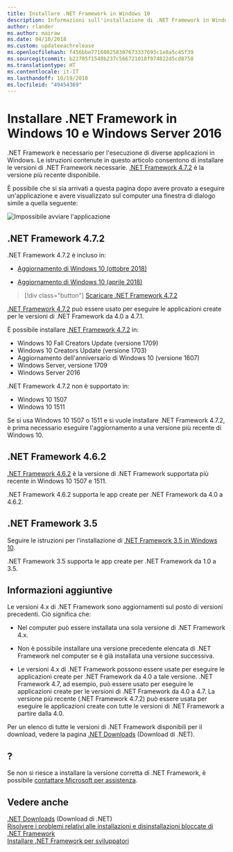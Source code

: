 ```yaml
---
title: Installare .NET Framework in Windows 10
description: Informazioni sull'installazione di .NET Framework in Windows 10 o Windows Server 2016.
author: rlander
ms.author: mairaw
ms.date: 04/10/2018
ms.custom: updateeachrelease
ms.openlocfilehash: f456bbe771608258307673337693c1e8a5c45f39
ms.sourcegitcommit: b22705f1540b237c566721018f974822d5cd8758
ms.translationtype: HT
ms.contentlocale: it-IT
ms.lasthandoff: 10/19/2018
ms.locfileid: "49454369"
---
```

# <a name="install-the-net-framework-on-windows-10-and-windows-server-2016"></a>Installare .NET Framework in Windows 10 e Windows Server 2016

.NET Framework è necessario per l'esecuzione di diverse applicazioni in Windows. Le istruzioni contenute in questo articolo consentono di installare le versioni di .NET Framework necessarie. [.NET Framework 4.7.2](https://go.microsoft.com/fwlink/?LinkID=863255) è la versione più recente disponibile.

È possibile che si sia arrivati a questa pagina dopo avere provato a eseguire un'applicazione e avere visualizzato sul computer una finestra di dialogo simile a quella seguente:

![Impossibile avviare l'applicazione](./media/this-application-could-not-be-started.png)

## <a name="net-framework-472"></a>.NET Framework 4.7.2

.NET Framework 4.7.2 è incluso in:

* [Aggiornamento di Windows 10 (ottobre 2018)](https://support.microsoft.com/help/4028685/windows-10-get-the-update)

* [Aggiornamento di Windows 10 (aprile 2018)](https://www.microsoft.com/software-download/windows10)

> [!div class="button"]
[Scaricare .NET Framework 4.7.2](https://www.microsoft.com/net/download/thank-you/net472?utm_source=ms-docs&utm_medium=referral)

[.NET Framework 4.7.2](https://go.microsoft.com/fwlink/?LinkID=863255) può essere usato per eseguire le applicazioni create per le versioni di .NET Framework da 4.0 a 4.7.1.

È possibile installare [.NET Framework 4.7.2](https://go.microsoft.com/fwlink/?LinkID=863255) in:

* Windows 10 Fall Creators Update (versione 1709)
* Windows 10 Creators Update (versione 1703)
* Aggiornamento dell'anniversario di Windows 10 (versione 1607)
* Windows Server, versione 1709
* Windows Server 2016

.NET Framework 4.7.2 non è supportato in:

* Windows 10 1507
* Windows 10 1511

Se si usa Windows 10 1507 o 1511 e si vuole installare .NET Framework 4.7.2, è prima necessario eseguire l'aggiornamento a una versione più recente di Windows 10.

## <a name="net-framework-462"></a>.NET Framework 4.6.2

[.NET Framework 4.6.2](https://www.microsoft.com/en-us/download/details.aspx?id=53345) è la versione di .NET Framework supportata più recente in Windows 10 1507 e 1511.

.NET Framework 4.6.2 supporta le app create per .NET Framework da 4.0 a 4.6.2.

## <a name="net-framework-35"></a>.NET Framework 3.5

Seguire le istruzioni per l'installazione di [.NET Framework 3.5 in Windows 10](dotnet-35-windows-10.md).

.NET Framework 3.5 supporta le app create per .NET Framework da 1.0 a 3.5.

## <a name="additional-information"></a>Informazioni aggiuntive

Le versioni 4.x di .NET Framework sono aggiornamenti sul posto di versioni precedenti. Ciò significa che:

- Nel computer può essere installata una sola versione di .NET Framework 4.x.

- Non è possibile installare una versione precedente elencata di .NET Framework nel computer se è già installata una versione successiva.

- Le versioni 4.x di .NET Framework possono essere usate per eseguire le applicazioni create per .NET Framework da 4.0 a tale versione. .NET Framework 4.7, ad esempio, può essere usato per eseguire le applicazioni create per le versioni di .NET Framework da 4.0 a 4.7. La versione più recente (.NET Framework 4.7.2) può essere usata per eseguire le applicazioni create con tutte le versioni di .NET Framework a partire dalla 4.0.

Per un elenco di tutte le versioni di .NET Framework disponibili per il download, vedere la pagina [.NET Downloads](https://www.microsoft.com/net/download?utm_source=ms-docs&utm_medium=referral) (Download di .NET).

## <a name="help"></a>?

Se non si riesce a installare la versione corretta di .NET Framework, è possibile [contattare Microsoft per assistenza](mailto:dotnet-install-help@service.microsoft.com?subject=Install-Help).

## <a name="see-also"></a>Vedere anche

[.NET Downloads](https://www.microsoft.com/net/download?utm_source=ms-docs&utm_medium=referral)  (Download di .NET)  
[Risolvere i problemi relativi alle installazioni e disinstallazioni bloccate di .NET Framework](troubleshoot-blocked-installations-and-uninstallations.md)   
[Installare .NET Framework per sviluppatori](guide-for-developers.md)
